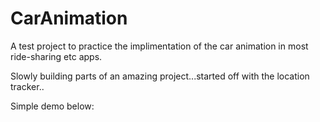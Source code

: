 # CarAnimation


A test project to practice the implimentation of the car animation in most ride-sharing etc apps. 


Slowly building parts of an amazing project...started off with the location tracker..


Simple demo below:


